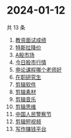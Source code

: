 # 2024-01-12

共 13 条

<!-- BEGIN ZHIHUSEARCH -->
<!-- 最后更新时间 Fri Jan 12 2024 16:12:13 GMT+0800 (China Standard Time) -->
1. [教资面试成绩](https://www.zhihu.com/search?q=教资面试成绩)
1. [特斯拉降价](https://www.zhihu.com/search?q=特斯拉降价)
1. [A股市场](https://www.zhihu.com/search?q=A股市场)
1. [今日股市行情](https://www.zhihu.com/search?q=今日股市行情)
1. [申论课程哪个老师好](https://www.zhihu.com/search?q=申论课程哪个老师好)
1. [在职研究生](https://www.zhihu.com/search?q=在职研究生)
1. [剪辑软件](https://www.zhihu.com/search?q=剪辑软件)
1. [剪辑素材](https://www.zhihu.com/search?q=剪辑素材)
1. [剪辑音乐](https://www.zhihu.com/search?q=剪辑音乐)
1. [剪辑思维](https://www.zhihu.com/search?q=剪辑思维)
1. [中国人民警察节](https://www.zhihu.com/search?q=中国人民警察节)
1. [剪辑短视频](https://www.zhihu.com/search?q=剪辑短视频)
1. [写作赚钱平台](https://www.zhihu.com/search?q=写作赚钱平台)
<!-- END ZHIHUSEARCH -->
